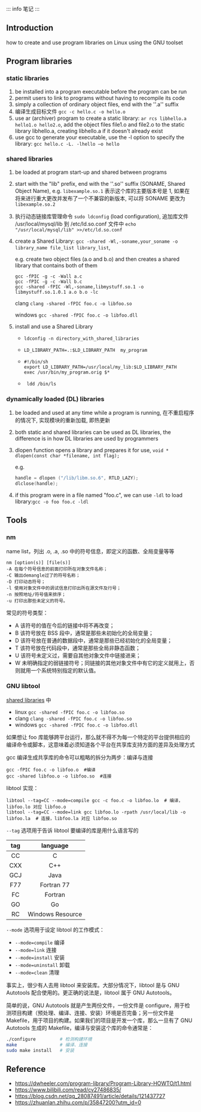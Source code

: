 ::: info
笔记
:::

## Introduction

how to create and use program libraries on Linux using the GNU toolset

## Program libraries

### static libraries

1. be installed into a program executable before the program can be run
2. permit users to link to programs without having to recompile its code
3. simply a collection of ordinary object files, end with the ''.a'' suffix
4. 编译生成目标文件 `gcc -c hello.c -o hello.o`
5. use ar (archiver) program to create a static library: `ar rcs libhello.a hello1.o hello2.o`, add the object files file1.o and file2.o to the static library libhello.a, creating libhello.a if it doesn't already exist
6. use gcc to generate your executable, use the -l option to specify the library: `gcc hello.c -L. -lhello –o hello`

### shared libraries

1. be loaded at program start-up and shared between programs

2. start with the "lib" prefix, end with the ''.so'' suffix (SONAME, Shared Object Name), e.g. `libexample.so.1` 表示这个库的主要版本号是 1, 如果在将来进行重大更改并发布了一个不兼容的新版本, 可以将 SONAME 更改为 `libexample.so.2`

3. 执行动态链接库管理命令 `sudo ldconfig` (load configuration), 追加库文件 /usr/local/mysql/lib 到 /etc/ld.so.conf 文件中 `echo "/usr/local/mysql/lib" >>/etc/ld.so.conf`

4. create a Shared Library: `gcc -shared -Wl,-soname,your_soname -o library_name file_list library_list`, 

   e.g. create two object files (a.o and b.o) and then creates a shared library that contains both of them

   ``` shell
   gcc -fPIC -g -c -Wall a.c
   gcc -fPIC -g -c -Wall b.c
   gcc -shared -fPIC -Wl,-soname,libmystuff.so.1 -o libmystuff.so.1.0.1 a.o b.o -lc
   ```

   clang `clang -shared -fPIC foo.c -o libfoo.so`

   windows `gcc -shared -fPIC foo.c -o libfoo.dll`

5. install and use a Shared Library

   - `ldconfig -n directory_with_shared_libraries`

   - `LD_LIBRARY_PATH=.:$LD_LIBRARY_PATH  my_program`

   - ```shell
     #!/bin/sh
     export LD_LIBRARY_PATH=/usr/local/my_lib:$LD_LIBRARY_PATH
     exec /usr/bin/my_program.orig $*
     ```

   - ` ldd /bin/ls`

### dynamically loaded (DL) libraries

1. be loaded and used at any time while a program is running, 在不重启程序的情况下, 实现模块的重新加载, 即热更新

2. both static and shared libraries can be used as DL libraries, the difference is in how DL libraries are used by programmers

3. dlopen function opens a library and prepares it for use, `void * dlopen(const char *filename, int flag);`

   e.g. 

   ```c
   handle = dlopen ("/lib/libm.so.6", RTLD_LAZY);
   dlclose(handle);
   ```

4. if this program were in a file named "foo.c", we can use `-ldl` to load library:`gcc -o foo foo.c -ldl`

## Tools

### nm

name list，列出 .o, .a, .so 中的符号信息，即定义的函数、全局变量等等

```
nm [option(s)] [file(s)]
-A 在每个符号信息的前面打印所在对象文件名称；
-C 输出demangle过了的符号名称；
-D 打印动态符号；
-l 使用对象文件中的调试信息打印出所在源文件及行号；
-n 按照地址/符号值来排序；
-u 打印出那些未定义的符号。
```

常见的符号类型：

- A 该符号的值在今后的链接中将不再改变；
- B 该符号放在 BSS 段中，通常是那些未初始化的全局变量；
- D 该符号放在普通的数据段中，通常是那些已经初始化的全局变量；
- T 该符号放在代码段中，通常是那些全局非静态函数；
- U 该符号未定义过，需要自其他对象文件中链接进来；
- W 未明确指定的弱链接符号；同链接的其他对象文件中有它的定义就用上，否则就用一个系统特别指定的默认值。

### GNU libtool

<a href='###shared libraries'>shared libraries</a> 中

- linux `gcc -shared -fPIC foo.c -o libfoo.so`
- clang `clang -shared -fPIC foo.c -o libfoo.so`
- windows `gcc -shared -fPIC foo.c -o libfoo.dll`

如果想让 foo 库能够跨平台运行，那么就不得不为每一个特定的平台提供相应的编译命令或脚本，这意味着必须知道各个平台在共享库支持方面的差异及处理方式

gcc 编译生成共享库的命令可以粗略的拆分为两步：编译与连接

```shell
gcc -fPIC foo.c -o libfoo.o  #编译
gcc -shared libfoo.o -o libfoo.so  #连接
```

libtool 实现：

```shell
libtool --tag=CC --mode=compile gcc -c foo.c -o libfoo.lo  # 编译，libfoo.lo 对应 libfoo.o
libtool --tag=CC --mode=link gcc libfoo.lo -rpath /usr/local/lib -o libfoo.la  # 连接，libfoo.la 对应 libfoo.so
```

`--tag` 选项用于告诉 libtool 要编译的库是用什么语言写的

| tag  |     language     |
| :--: | :--------------: |
|  CC  |        C         |
| CXX  |       C++        |
| GCJ  |       Java       |
| F77  |    Fortran 77    |
|  FC  |     Fortran      |
|  GO  |        Go        |
|  RC  | Windows Resource |

`--mode` 选项用于设定 libtool 的工作模式：

- `--mode=compile` 编译
- `--mode=link` 连接
- `--mode=install` 安装
- `--mode=uninstall` 卸载
- `--mode=clean` 清理

事实上，很少有人去用 libtool 来安装库。大部分情况下，libtool 是与 GNU Autotools 配合使用的。更正确的说法是，libtool 属于 GNU Autotools。

简单的说，GNU Autotools 就是产生两份文件，一份文件是 configure，用于检测项目构建（预处理、编译、连接、安装）环境是否完备；另一份文件是 Makefile，用于项目的构建。如果我们的项目是开发一个库，那么一旦有了 GNU Autotools 生成的 Makefile，编译与安装这个库的命令通常是：

```bash
./configure         # 检测构建环境
make                # 编译、连接
sudo make install   # 安装
```

## Reference

- https://dwheeler.com/program-library/Program-Library-HOWTO/t1.html
- https://www.bilibili.com/read/cv27486835/
- https://blog.csdn.net/qq_28087491/article/details/121437727
- https://zhuanlan.zhihu.com/p/35847200?utm_id=0